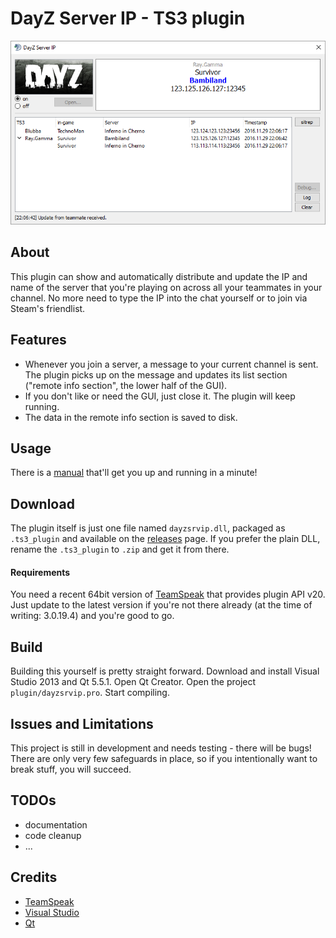 # DayZ Server IP - TS3 plugin
![alt-text](doc/png/main_window.png)
## About
This plugin can show and automatically distribute and update the IP and name of the server that you're playing on across all your teammates in your channel. No more need to type the IP into the chat yourself or to join via Steam's friendlist.

## Features
- Whenever you join a server, a message to your current channel is sent. The plugin picks up on the message and updates its list section ("remote info section", the lower half of the GUI).
- If you don't like or need the GUI, just close it. The plugin will keep running.
- The data in the remote info section is saved to disk.

## Usage
There is a [manual](doc/MANUAL.md) that'll get you up and running in a minute!

## Download

The plugin itself is just one file named `dayzsrvip.dll`, packaged as `.ts3_plugin` and available on the [releases](https://github.com/dehesselle/dayzsrvip/releases) page. If you prefer the plain DLL, rename the `.ts3_plugin` to `.zip` and get it from there.

#### Requirements
You need a recent 64bit version of [TeamSpeak](http://www.teamspeak.com) that provides plugin API v20. Just update to the latest version if you're not there already (at the time of writing: 3.0.19.4) and you're good to go.

## Build
Building this yourself is pretty straight forward. Download and install Visual Studio 2013 and Qt 5.5.1. Open Qt Creator. Open the project `plugin/dayzsrvip.pro`. Start compiling.

## Issues and Limitations
This project is still in development and needs testing - there will be bugs!  
There are only very few safeguards in place, so if you intentionally want to break stuff, you will succeed.

## TODOs
- documentation
- code cleanup
- ...

## Credits
- [TeamSpeak](http://http://www.teamspeak.com)
- [Visual Studio](https://www.visualstudio.com)
- [Qt](https://www.qt.io)
